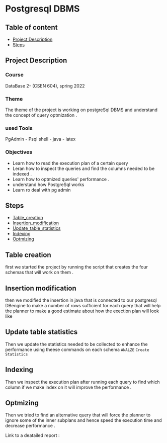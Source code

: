 # Postgresql DBMS

## Table of content
- [Project Description](#project-description)
- [Steps](#steps)



## Project Description

### Course 
DataBase 2- (CSEN 604), spring 2022

### Theme
The theme of the project is working on postgreSql DBMS and understand the concept of query optmization .
### used Tools 
PgAdmin - Psql shell - java - latex

### Objectives
- Learn how to read the execution plan of a certain query
- Leran how to inspect the queries and find the columns needed to be indexed .
- Learn how to optmized queries' performance .
- understand how PostgreSql works
- Learn ro deal with pg admin


## Steps
- [Table_creation](##Table-creation)
- [Insertion_modification](##Insertion-modification)
- [Update_table_statistics](##Update-table-statistics)
- [Indexing](##Indexing)
- [Optmizing](##Optmizing)

## Table creation
   first we started the project by running the script that creates the four schemas that will work on them . 

## Insertion modification
   then we modified the insertion in java that is connected to our postgresql DBengine to make a number of rows sufficient for each query that will help the planner to make a good estimate about how the exection plan will look like
## Update table statistics 
   Then we update the statistics needed to be collected to enhance the performance using theese commands on each schema `ANALZE` `Create Statistics`
## Indexing
Then we inspect the execution plan after running each query to find which column if we make index on it will improve the performance .
## Optmizing
Then we tried to find an alternative query that will force the planner to ignore some of the inner subplans and hence speed the execution time and decrease performance .

Link to a deatailed report :
 
